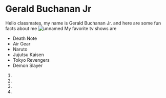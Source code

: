 # Gerald Buchanan Jr
Hello classmates, my name is Gerald Buchanan Jr. and here are some fun facts about me 
![unnamed](https://user-images.githubusercontent.com/90272044/132393754-3cb883b5-fbc6-426d-ac12-e3978c692d57.jpg)
My favorite tv shows are 
* Death Note
* Air Gear
* Naruto
* Jujutsu Kaisen
* Tokyo Revengers
* Demon Slayer
1.
2.
3.
4.

